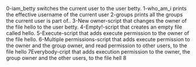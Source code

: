 0-iam_betty  switches the current user to the user betty.
1-who_am_i prints the effective username of the current user
2-groups prints all the groups the current user is part of..
3-New owner-script that changes the owner of the file hello to the user betty.
4-Empty!-script that creates an empty file called hello.
5-Execute-script that adds execute permission to the owner of the file hello.
6-Multiple permissions-script that adds execute permission to the owner and the group owner, and read permission to other users, to the file hello
7Everybody-cript that adds execution permission to the owner, the group owner and the other users, to the file hell
8
